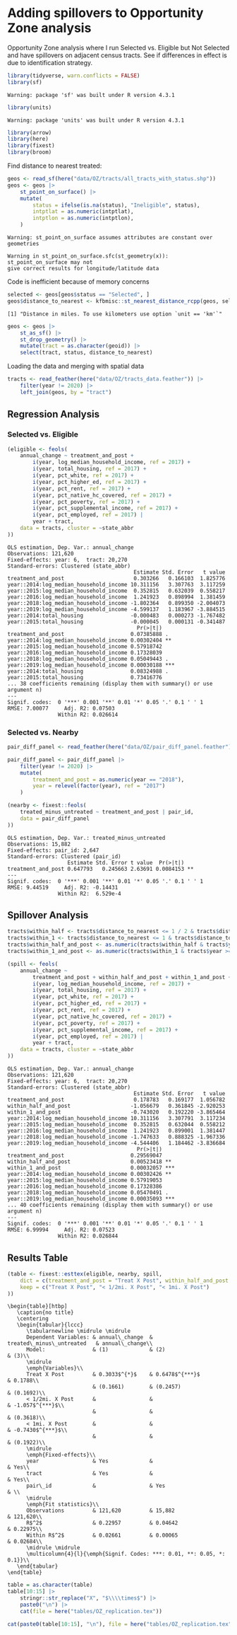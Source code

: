 # Adding spillovers to Opportunity Zone analysis


Opportunity Zone analysis where I run Selected vs. Eligible but Not
Selected and have spillovers on adjacent census tracts. See if
differences in effect is due to identification strategy.

``` r
library(tidyverse, warn.conflicts = FALSE)
library(sf)
```

    Warning: package 'sf' was built under R version 4.3.1

``` r
library(units)
```

    Warning: package 'units' was built under R version 4.3.1

``` r
library(arrow)
library(here)
library(fixest)
library(broom)
```

Find distance to nearest treated:

``` r
geos <- read_sf(here("data/OZ/tracts/all_tracts_with_status.shp"))
geos <- geos |>
    st_point_on_surface() |>
    mutate(
        status = ifelse(is.na(status), "Ineligible", status),
        intptlat = as.numeric(intptlat),
        intptlon = as.numeric(intptlon),
    )
```

    Warning: st_point_on_surface assumes attributes are constant over geometries

    Warning in st_point_on_surface.sfc(st_geometry(x)): st_point_on_surface may not
    give correct results for longitude/latitude data

Code is inefficient because of memory concerns

``` r
selected <- geos[geos$status == "Selected", ]
geos$distance_to_nearest <- kfbmisc::st_nearest_distance_rcpp(geos, selected)[, 2]
```

    [1] "Distance in miles. To use kilometers use option `unit == 'km'`"

``` r
geos <- geos |>
    st_as_sf() |>
    st_drop_geometry() |>
    mutate(tract = as.character(geoid)) |>
    select(tract, status, distance_to_nearest)
```

Loading the data and merging with spatial data

``` r
tracts <- read_feather(here("data/OZ/tracts_data.feather")) |> 
    filter(year != 2020) |> 
    left_join(geos, by = "tract")
```

## Regression Analysis

### Selected vs. Eligible

``` r
(eligible <- feols(
    annual_change ~ treatment_and_post + 
        i(year, log_median_household_income, ref = 2017) + 
        i(year, total_housing, ref = 2017) + 
        i(year, pct_white, ref = 2017) + 
        i(year, pct_higher_ed, ref = 2017) + 
        i(year, pct_rent, ref = 2017) + 
        i(year, pct_native_hc_covered, ref = 2017) + 
        i(year, pct_poverty, ref = 2017) + 
        i(year, pct_supplemental_income, ref = 2017) + 
        i(year, pct_employed, ref = 2017) | 
        year + tract,
    data = tracts, cluster = ~state_abbr
))
```

    OLS estimation, Dep. Var.: annual_change
    Observations: 121,620 
    Fixed-effects: year: 6,  tract: 20,270
    Standard-errors: Clustered (state_abbr) 
                                            Estimate Std. Error   t value
    treatment_and_post                      0.303266   0.166103  1.825776
    year::2014:log_median_household_income 10.311156   3.307763  3.117259
    year::2015:log_median_household_income  0.352815   0.632039  0.558217
    year::2016:log_median_household_income  1.241923   0.898994  1.381459
    year::2018:log_median_household_income -1.802364   0.899350 -2.004073
    year::2019:log_median_household_income -4.599137   1.183967 -3.884515
    year::2014:total_housing               -0.000483   0.000273 -1.767482
    year::2015:total_housing               -0.000045   0.000131 -0.341487
                                             Pr(>|t|)    
    treatment_and_post                     0.07385888 .  
    year::2014:log_median_household_income 0.00302404 ** 
    year::2015:log_median_household_income 0.57918742    
    year::2016:log_median_household_income 0.17328039    
    year::2018:log_median_household_income 0.05049443 .  
    year::2019:log_median_household_income 0.00030188 ***
    year::2014:total_housing               0.08324988 .  
    year::2015:total_housing               0.73416776    
    ... 38 coefficients remaining (display them with summary() or use argument n)
    ---
    Signif. codes:  0 '***' 0.001 '**' 0.01 '*' 0.05 '.' 0.1 ' ' 1
    RMSE: 7.00077     Adj. R2: 0.07503 
                    Within R2: 0.026614

### Selected vs. Nearby

``` r
pair_diff_panel <- read_feather(here("data/OZ/pair_diff_panel.feather"))

pair_diff_panel <- pair_diff_panel |> 
    filter(year != 2020) |> 
    mutate(
        treatment_and_post = as.numeric(year == "2018"),
        year = relevel(factor(year), ref = "2017")
    )
```

``` r
(nearby <- fixest::feols(
    treated_minus_untreated ~ treatment_and_post | pair_id,
    data = pair_diff_panel
))
```

    OLS estimation, Dep. Var.: treated_minus_untreated
    Observations: 15,882 
    Fixed-effects: pair_id: 2,647
    Standard-errors: Clustered (pair_id) 
                       Estimate Std. Error t value  Pr(>|t|)    
    treatment_and_post 0.647793   0.245663 2.63691 0.0084153 ** 
    ---
    Signif. codes:  0 '***' 0.001 '**' 0.01 '*' 0.05 '.' 0.1 ' ' 1
    RMSE: 9.44519     Adj. R2: -0.14431 
                    Within R2:  6.529e-4

## Spillover Analysis

``` r
tracts$within_half <- tracts$distance_to_nearest <= 1 / 2 & tracts$distance_to_nearest > 0
tracts$within_1 <- tracts$distance_to_nearest <= 1 & tracts$distance_to_nearest > 1 / 2
tracts$within_half_and_post <- as.numeric(tracts$within_half & tracts$year >= 2018)
tracts$within_1_and_post <- as.numeric(tracts$within_1 & tracts$year >= 2018)
```

``` r
(spill <- feols(
    annual_change ~ 
        treatment_and_post + within_half_and_post + within_1_and_post + 
        i(year, log_median_household_income, ref = 2017) + 
        i(year, total_housing, ref = 2017) + 
        i(year, pct_white, ref = 2017) + 
        i(year, pct_higher_ed, ref = 2017) + 
        i(year, pct_rent, ref = 2017) + 
        i(year, pct_native_hc_covered, ref = 2017) + 
        i(year, pct_poverty, ref = 2017) + 
        i(year, pct_supplemental_income, ref = 2017) + 
        i(year, pct_employed, ref = 2017) | 
        year + tract,
    data = tracts, cluster = ~state_abbr
))
```

    OLS estimation, Dep. Var.: annual_change
    Observations: 121,620 
    Fixed-effects: year: 6,  tract: 20,270
    Standard-errors: Clustered (state_abbr) 
                                            Estimate Std. Error   t value
    treatment_and_post                      0.178783   0.169177  1.056782
    within_half_and_post                   -1.056679   0.361845 -2.920253
    within_1_and_post                      -0.743020   0.192220 -3.865464
    year::2014:log_median_household_income 10.311156   3.307791  3.117234
    year::2015:log_median_household_income  0.352815   0.632044  0.558212
    year::2016:log_median_household_income  1.241923   0.899001  1.381447
    year::2018:log_median_household_income -1.747633   0.888325 -1.967336
    year::2019:log_median_household_income -4.544406   1.184462 -3.836684
                                             Pr(>|t|)    
    treatment_and_post                     0.29569047    
    within_half_and_post                   0.00523418 ** 
    within_1_and_post                      0.00032057 ***
    year::2014:log_median_household_income 0.00302426 ** 
    year::2015:log_median_household_income 0.57919053    
    year::2016:log_median_household_income 0.17328386    
    year::2018:log_median_household_income 0.05470491 .  
    year::2019:log_median_household_income 0.00035093 ***
    ... 40 coefficients remaining (display them with summary() or use argument n)
    ---
    Signif. codes:  0 '***' 0.001 '**' 0.01 '*' 0.05 '.' 0.1 ' ' 1
    RMSE: 6.99994     Adj. R2: 0.07523 
                    Within R2: 0.026844

## Results Table

``` r
(table <- fixest::esttex(eligible, nearby, spill,
    dict = c(treatment_and_post = "Treat X Post", within_half_and_post = "< 1/2mi. X Post", within_1_and_post = "< 1mi. X Post"),
    keep = c("Treat X Post", "< 1/2mi. X Post", "< 1mi. X Post")
))
```

    \begin{table}[htbp]
       \caption{no title}
       \centering
       \begin{tabular}{lccc}
          \tabularnewline \midrule \midrule
          Dependent Variables: & annual\_change  & treated\_minus\_untreated   & annual\_change\\   
          Model:               & (1)             & (2)                         & (3)\\  
          \midrule
          \emph{Variables}\\
          Treat X Post         & 0.3033$^{*}$    & 0.6478$^{***}$              & 0.1788\\   
                               & (0.1661)        & (0.2457)                    & (0.1692)\\   
          < 1/2mi. X Post      &                 &                             & -1.057$^{***}$\\   
                               &                 &                             & (0.3618)\\   
          < 1mi. X Post        &                 &                             & -0.7430$^{***}$\\   
                               &                 &                             & (0.1922)\\   
          \midrule
          \emph{Fixed-effects}\\
          year                 & Yes             &                             & Yes\\  
          tract                & Yes             &                             & Yes\\  
          pair\_id             &                 & Yes                         & \\  
          \midrule
          \emph{Fit statistics}\\
          Observations         & 121,620         & 15,882                      & 121,620\\  
          R$^2$                & 0.22957         & 0.04642                     & 0.22975\\  
          Within R$^2$         & 0.02661         & 0.00065                     & 0.02684\\  
          \midrule \midrule
          \multicolumn{4}{l}{\emph{Signif. Codes: ***: 0.01, **: 0.05, *: 0.1}}\\
       \end{tabular}
    \end{table}

``` r
table = as.character(table)
table[10:15] |>
    stringr::str_replace("X", "$\\\\times$") |>
    paste0("\n") |>
    cat(file = here("tables/OZ_replication.tex"))

cat(paste0(table[10:15], "\n"), file = here("tables/OZ_replication.tex"))
```
